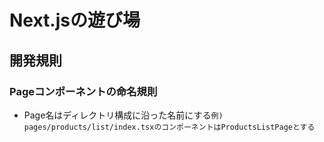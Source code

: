 # Next.jsの遊び場
## 開発規則
### Pageコンポーネントの命名規則
- Page名はディレクトリ構成に沿った名前にする`例) pages/products/list/index.tsxのコンポーネントはProductsListPageとする`